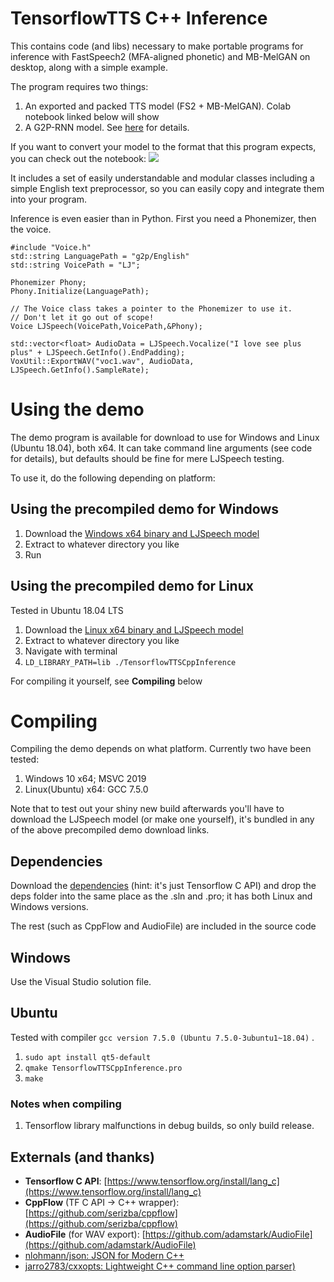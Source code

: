 ﻿# TensorflowTTS C++ Inference 

This contains code (and libs) necessary to make portable programs for inference with FastSpeech2 (MFA-aligned phonetic) and MB-MelGAN on desktop, along with a simple example.

The program requires two things:
1. An exported and packed TTS model (FS2 + MB-MelGAN). Colab notebook linked below will show
2. A G2P-RNN model. See [here](https://github.com/ZDisket/TensorVox/tree/master/g2p_train) for details.

If you want to convert your model to the format that this program expects, you can check out the notebook: [<img src="https://colab.research.google.com/assets/colab-badge.svg">](https://colab.research.google.com/drive/1EEkJSq9Koo_eI0Sotc_t_CTducybdV9h?usp=sharing)

It includes a set of easily understandable and modular classes including a simple English text preprocessor, so you can easily copy and integrate them into your program.

Inference is even easier than in Python. First you need a Phonemizer, then the voice.

    #include "Voice.h"
    std::string LanguagePath = "g2p/English"
    std::string VoicePath = "LJ";
    
    Phonemizer Phony;
    Phony.Initialize(LanguagePath);
    
    // The Voice class takes a pointer to the Phonemizer to use it. 
    // Don't let it go out of scope!
    Voice LJSpeech(VoicePath,VoicePath,&Phony);
    
    std::vector<float> AudioData = LJSpeech.Vocalize("I love see plus plus" + LJSpeech.GetInfo().EndPadding);
    VoxUtil::ExportWAV("voc1.wav", AudioData, LJSpeech.GetInfo().SampleRate);



# Using the demo

The demo program is available for download to use for Windows and Linux (Ubuntu 18.04), both x64.
It can take command line arguments (see code for details), but defaults should be fine for mere LJSpeech testing.

To use it, do the following depending on platform:

## Using the precompiled demo for Windows
 1. Download the [Windows x64 binary and LJSpeech model](https://drive.google.com/file/d/19ZaiBDtEkyrov_SfVHQUIHgVjVWv2Msu/view?usp=sharing)
 2. Extract to whatever directory you like
 3. Run

## Using the precompiled demo for Linux
Tested in Ubuntu 18.04 LTS
1. Download the [Linux x64 binary and LJSpeech model](https://drive.google.com/file/d/1IgN9KMq2ccF-QSJX_Z1n94mtMDitnFs4/view?usp=sharing)
2. Extract to whatever directory you like
3. Navigate with terminal
4. `LD_LIBRARY_PATH=lib ./TensorflowTTSCppInference`

For compiling it yourself, see **Compiling** below

# Compiling
Compiling the demo depends on what platform. Currently two have been tested:
1. Windows 10 x64; MSVC 2019 
2. Linux(Ubuntu) x64: GCC 7.5.0

Note that to test out your shiny new build afterwards you'll have to download the LJSpeech model (or make one yourself), it's bundled in any of the above precompiled demo download links.

## Dependencies
Download the [dependencies](https://drive.google.com/file/d/167LJXVO2dbFVc1Mmqacrq4LBaUIG9paH/view?usp=sharing) (hint: it's just Tensorflow C API) and drop the deps folder into the same place as the .sln and .pro; it has both Linux and Windows versions.

The rest (such as CppFlow and AudioFile) are included in the source code

## Windows
Use the Visual Studio solution file.

## Ubuntu
Tested with compiler `gcc version 7.5.0 (Ubuntu 7.5.0-3ubuntu1~18.04)` . 
1. `sudo apt install qt5-default`
2. `qmake TensorflowTTSCppInference.pro`
3. `make`


### Notes when compiling
 1. Tensorflow library malfunctions in debug builds, so only build release.

## Externals (and thanks)

 - **Tensorflow C API**: [https://www.tensorflow.org/install/lang_c](https://www.tensorflow.org/install/lang_c)
 - **CppFlow** (TF C API -> C++ wrapper): [https://github.com/serizba/cppflow](https://github.com/serizba/cppflow) 
 - **AudioFile** (for WAV export): [https://github.com/adamstark/AudioFile](https://github.com/adamstark/AudioFile)
 - [nlohmann/json: JSON for Modern C++ ](https://github.com/nlohmann/json)
 - [jarro2783/cxxopts: Lightweight C++ command line option parser)](https://github.com/jarro2783/cxxopts)
 

